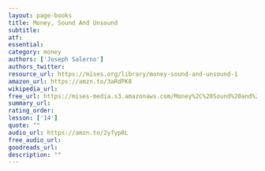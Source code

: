 ```yaml
---
layout: page-books
title: Money, Sound And Unsound
subtitle: 
atf: 
essential: 
category: money
authors: ['Joseph Salerno']
authors_twitter: 
resource_url: https://mises.org/library/money-sound-and-unsound-1
amazon_url: https://amzn.to/3aRdPK8
wikipedia_url: 
free_url: https://mises-media.s3.amazonaws.com/Money%2C%20Sound%20and%20Unsound_2.pdf
summary_url: 
rating_order: 
lesson: ['14']
quote: ""
audio_url: https://amzn.to/2yfyp8L
free_audio_url: 
goodreads_url: 
description: ""
---
```

